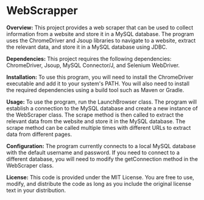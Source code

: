 # WebScrapper

**Overview:** 
This project provides a web scraper that can be used to collect information from a website and store it in a MySQL database. The program uses the ChromeDriver and Jsoup libraries to navigate to a website, extract the relevant data, and store it in a MySQL database using JDBC.

**Dependencies:** This project requires the following dependencies: ChromeDriver, Jsoup, MySQL Connector/J, and Selenium WebDriver.

**Installation:** To use this program, you will need to install the ChromeDriver executable and add it to your system's PATH. You will also need to install the required dependencies using a build tool such as Maven or Gradle.

**Usage:** To use the program, run the LaunchBrowser class. The program will establish a connection to the MySQL database and create a new instance of the WebScraper class. The scrape method is then called to extract the relevant data from the website and store it in the MySQL database. The scrape method can be called multiple times with different URLs to extract data from different pages.

**Configuration:** The program currently connects to a local MySQL database with the default username and password. If you need to connect to a different database, you will need to modify the getConnection method in the WebScraper class.

**License:** This code is provided under the MIT License. You are free to use, modify, and distribute the code as long as you include the original license text in your distribution.
